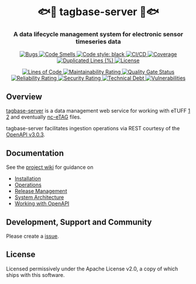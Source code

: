 <h1 align="center" style="border-bottom: none;">🐟🛜 tagbase-server 🛜🐟</h1>
<h3 align="center">A data lifecycle management system for electronic sensor timeseries data</h3>

<p align="center">
  <a href="https://sonarcloud.io/summary/new_code?id=tagbase_tagbase-server">
    <img alt="Bugs" src="https://sonarcloud.io/api/project_badges/measure?project=tagbase_tagbase-server&metric=bugs">
  </a>
  <a href="https://sonarcloud.io/summary/new_code?id=tagbase_tagbase-server">
    <img alt="Code Smells" src="https://sonarcloud.io/api/project_badges/measure?project=tagbase_tagbase-server&metric=code_smells">
  </a>
  <a href="https://github.com/psf/black">
    <img alt="Code style: black" src="https://img.shields.io/badge/code%20style-black-000000.svg">
  </a>
  <a href="https://github.com/tagbase/tagbase-server/actions">
    <img alt="CI/CD" src="https://github.com/tagbase/tagbase-server/actions/workflows/build.yml/badge.svg">
  </a>
  <a href="https://sonarcloud.io/summary/new_code?id=tagbase_tagbase-server">
    <img alt="Coverage" src="https://sonarcloud.io/api/project_badges/measure?project=tagbase_tagbase-server&metric=coverage">
  </a>
  <a href="https://sonarcloud.io/summary/new_code?id=tagbase_tagbase-server">
    <img alt="Duplicated Lines (%)" src="https://sonarcloud.io/api/project_badges/measure?project=tagbase_tagbase-server&metric=duplicated_lines_density">
  </a>
  <a href="https://www.apache.org/licenses/LICENSE-2.0">
    <img alt="License" src="https://img.shields.io/github/license/tagbase/tagbase-server.svg?maxAge=2592000">
  </a>
</p>
<p align="center">
  <a href="https://sonarcloud.io/summary/new_code?id=tagbase_tagbase-server">
    <img alt="Lines of Code" src="https://sonarcloud.io/api/project_badges/measure?project=tagbase_tagbase-server&metric=ncloc">
  </a>
  <a href="https://sonarcloud.io/summary/new_code?id=tagbase_tagbase-server">
    <img alt="Maintainability Rating" src="https://sonarcloud.io/api/project_badges/measure?project=tagbase_tagbase-server&metric=sqale_rating">
  </a>
  <a href="https://sonarcloud.io/summary/new_code?id=tagbase_tagbase-server">
    <img alt="Quality Gate Status" src="https://sonarcloud.io/api/project_badges/measure?project=tagbase_tagbase-server&metric=alert_status">
  </a>
  <a href="https://sonarcloud.io/summary/new_code?id=tagbase_tagbase-server">
    <img alt="Reliability Rating" src="https://sonarcloud.io/api/project_badges/measure?project=tagbase_tagbase-server&metric=reliability_rating">
  </a>
  <a href="https://sonarcloud.io/summary/new_code?id=tagbase_tagbase-server">
    <img alt="Security Rating" src="https://sonarcloud.io/api/project_badges/measure?project=tagbase_tagbase-server&metric=security_rating">
  </a>
  <a href="https://sonarcloud.io/summary/new_code?id=tagbase_tagbase-server">
    <img alt="Technical Debt" src="https://sonarcloud.io/api/project_badges/measure?project=tagbase_tagbase-server&metric=sqale_index">
  </a>
  <a href="https://sonarcloud.io/summary/new_code?id=tagbase_tagbase-server">
    <img alt="Vulnerabilities" src="https://sonarcloud.io/api/project_badges/measure?project=tagbase_tagbase-server&metric=vulnerabilities">
  </a>
</p>

## Overview

[tagbase-server](https://github.com/tagbase/tagbase-server) is a data management web service for working with eTUFF [1](https://doi.org/10.6084/m9.figshare.10032848.v4) [2](https://doi.org/10.6084/m9.figshare.10159820.v1) and eventually [nc-eTAG](https://github.com/oceandatainterop/nc-eTAG/) files.

tagbase-server facilitates ingestion operations via REST courtesy of the [OpenAPI v3.0.3](https://spec.openapis.org/oas/v3.0.3.html).

## Documentation

See the [project wiki](https://github.com/tagbase/tagbase-server/wiki) for guidance on 
* [Installation](https://github.com/tagbase/tagbase-server/wiki/Installation)
* [Operations](https://github.com/tagbase/tagbase-server/wiki/Operations)
* [Release Management](https://github.com/tagbase/tagbase-server/wiki/Release-Management-Guide)
* [System Architecture](https://github.com/tagbase/tagbase-server/wiki/Systems-Architecture)
* [Working with OpenAPI](https://github.com/tagbase/tagbase-server/wiki/Working-with-the-OpenAPI-Specification-a.k.a-openapi.yaml)

## Development, Support and Community
Please create a [issue](https://github.com/tagbase/tagbase-server/issues).

## License
Licensed permissively under the Apache License v2.0, a copy of which ships with this software.
